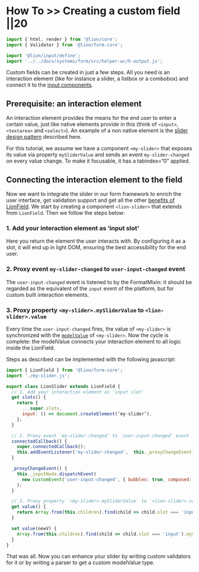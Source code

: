 # How To >> Creating a custom field ||20

```js script
import { html, render } from '@lion/core';
import { Validator } from '@lion/form-core';

import '@lion/input/define';
import '../../docs/systems/form/src/helper-wc/h-output.js';
```

Custom fields can be created in just a few steps. All you need is an interaction element (like for instance a slider, a listbox or a combobox) and connect it to the [input components](../../components/inputs/input/overview.md).

## Prerequisite: an interaction element

An interaction element provides the means for the end user to enter a certain value, just like native elements provide in this (think of `<input>`, `<textarea>` and `<select>`). An example of a non native element is the [slider design pattern](https://www.w3.org/TR/wai-aria-practices-1.1/#slider) described here.

For this tutorial, we assume we have a component `<my-slider>` that exposes its value via property `mySliderValue` and sends an event `my-slider-changed` on every value change. To make it focusable, it has a tabindex=“0” applied.

## Connecting the interaction element to the field

Now we want to integrate the slider in our form framework to enrich the user interface, get
validation support and get all the other [benefits of LionField](../../docs/systems/form/overview.md). We start by creating a component `<lion-slider>` that extends from `LionField`. Then we follow the steps below:

### 1. Add your interaction element as ‘input slot'

Here you return the element the user interacts with. By configuring it as a slot, it will end up in light DOM, ensuring the best accessibility for the end user.

### 2. Proxy event `my-slider-changed` to `user-input-changed` event

The `user-input-changed` event is listened to by the FormatMixin: it should be regarded as the equivalent of the `input` event of the platform, but for custom built interaction elements.

### 3. Proxy property `<my-slider>.mySliderValue` to `<lion-slider>.value`

Every time the `user-input-changed` fires, the value of `<my-slider>` is synchronized with the [`modelValue`](../../docs/systems/form/model-value.md) of `<my-slider>`. Now the cycle is complete: the modelValue connects your interaction element to all logic inside the LionField.

Steps as described can be implemented with the following javascript:

```js
import { LionField } from '@lion/form-core';
import './my-slider.js';

export class LionSlider extends LionField {
  // 1. Add your interaction element as ‘input slot'
  get slots() {
    return {
      ...super.slots,
      input: () => document.createElement(‘my-slider’),
    };
  }

  // 2. Proxy event `my-slider-changed` to `user-input-changed` event
  connectedCallback() {
    super.connectedCallback();
    this.addEventListener('my-slider-changed',  this._proxyChangeEvent);
  }

  _proxyChangeEvent() {
    this._inputNode.dispatchEvent(
      new CustomEvent('user-input-changed', { bubbles: true, composed: true }),
    );
  }

  // 3. Proxy property `<my-slider>.mySliderValue` to `<lion-slider>.value`
  get value() {
    return Array.from(this.children).find(child => child.slot === 'input').mySliderValue;
  }

  set value(newV) {
    Array.from(this.children).find(child => child.slot === 'input').mySliderValue = newV;
  }
}
```

That was all. Now you can enhance your slider by writing custom validators for it or by writing a parser to get a custom modelValue type.
